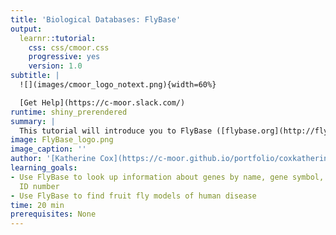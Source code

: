 ```yaml
---
title: 'Biological Databases: FlyBase'
output:
  learnr::tutorial:
    css: css/cmoor.css
    progressive: yes
    version: 1.0
subtitle: |
  ![](images/cmoor_logo_notext.png){width=60%}

  [Get Help](https://c-moor.slack.com/)
runtime: shiny_prerendered
summary: |
  This tutorial will introduce you to FlyBase ([flybase.org](http://flybase.org)).  FlyBase (short for fly database) is a website for the *Drosophila* scientific community that organizes research results about *Drosophila*.
image: FlyBase_logo.png
image_caption: ''
author: '[Katherine Cox](https://c-moor.github.io/portfolio/coxkatherine/)'
learning_goals:
- Use FlyBase to look up information about genes by name, gene symbol, or FlyBase
  ID number
- Use FlyBase to find fruit fly models of human disease
time: 20 min
prerequisites: None
---
```


